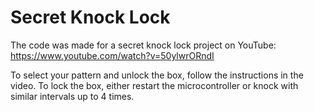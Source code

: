 # Secret Knock Lock

The code was made for a secret knock lock project on YouTube: https://www.youtube.com/watch?v=50ylwrORndI

To select your pattern and unlock the box, follow the instructions in the video. To lock the box, either restart the microcontroller or knock with similar intervals up to 4 times.
